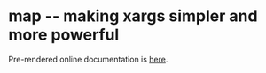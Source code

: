 # map -- making xargs simpler and more powerful

Pre-rendered online documentation is
[here](http://sitaramc.github.com/map/map.html).

